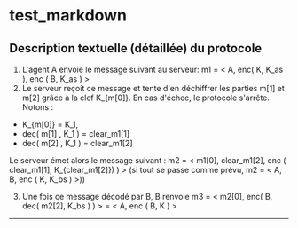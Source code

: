 # test_markdown


## Description textuelle (détaillée) du protocole ##

1. L'agent A envoie le message suivant au serveur: m1 = < A, enc( K, K_as ), enc ( B, K_as ) >
2. Le serveur reçoit ce message et tente d'en déchiffrer les parties m[1] et m[2] grâce à la clef K_{m[0]}. En cas d'échec, le protocole s'arrête.
Notons :
- K_{m[0]} = K_1,
- dec( m[1] , K_1 ) = clear_m1[1]
- dec( m[2] , K_1 ) = clear_m1[2]

Le serveur émet alors le message suivant : m2 = < m1[0], clear_m1[2], enc ( clear_m1[1], K_{clear_m1[2]}) ) > (si tout se passe comme prévu, m2 = < A, B, enc ( K, K_bs ) >))

3. Une fois ce message décodé par B, B renvoie m3 = < m2[0], enc( B, dec( m2[2], K_bs ) ) > = < A, enc ( B, K ) >

----
